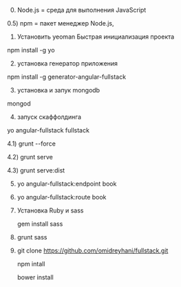 0) Node.js = среда для выполнения JavaScript

0.5) npm = пакет менеджер Node.js,

1) Установить yeoman Быстрая инициализация проекта

npm install -g yo

2) установка генератор приложения

npm install -g generator-angular-fullstack

3) установка и запук mongodb

mongod

4) запуск скаффолдинга

yo angular-fullstack fullstack
	
4.1) grunt --force

4.2) grunt serve

4.3) grunt serve:dist

5) 	yo angular-fullstack:endpoint book

6)	yo angular-fullstack:route book

7) Установка Ruby и sass

	gem install sass
	
8) 	grunt sass

9)	git clone https://github.com/omidreyhani/fullstack.git

	npm intall
	
	bower install
	
	
